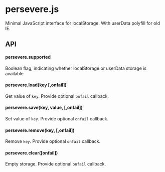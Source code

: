 # persevere.js
Minimal JavaScript interface for localStorage. With userData polyfill for old IE.

## API

#### persevere.supported

Boolean flag, indicating whether localStorage or userData storage is available

#### persevere.load(key [,onfail])

Get value of `key`. Provide optional `onfail` callback.

#### persevere.save(key, value, [,onfail])

Set value of `key`. Provide optional `onfail` callback.

#### persevere.remove(key, [,onfail])

Remove `key`. Provide optional `onfail` callback.

#### persevere.clear([onfail])

Empty storage. Provide optional `onfail` callback.
